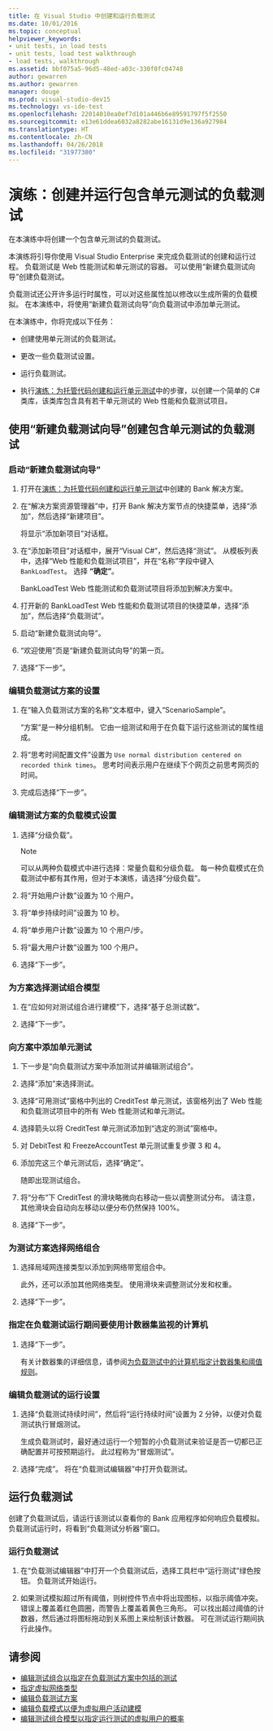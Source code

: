 ```yaml
---
title: 在 Visual Studio 中创建和运行负载测试
ms.date: 10/01/2016
ms.topic: conceptual
helpviewer_keywords:
- unit tests, in load tests
- unit tests, load test walkthrough
- load tests, walkthrough
ms.assetid: bbf075a5-96d5-48ed-a03c-330f0fc04748
author: gewarren
ms.author: gewarren
manager: douge
ms.prod: visual-studio-dev15
ms.technology: vs-ide-test
ms.openlocfilehash: 22014010ea0ef7d101a446b6e89591797f5f2550
ms.sourcegitcommit: e13e61ddea6032a8282abe16131d9e136a927984
ms.translationtype: HT
ms.contentlocale: zh-CN
ms.lasthandoff: 04/26/2018
ms.locfileid: "31977380"
---
```

# <a name="walkthrough-create-and-run-a-load-test-that-contains-unit-tests"></a>演练：创建并运行包含单元测试的负载测试

在本演练中将创建一个包含单元测试的负载测试。

本演练将引导你使用 Visual Studio Enterprise 来完成负载测试的创建和运行过程。 负载测试是 Web 性能测试和单元测试的容器。 可以使用“新建负载测试向导”创建负载测试。

负载测试还公开许多运行时属性，可以对这些属性加以修改以生成所需的负载模拟。 在本演练中，将使用“新建负载测试向导”向负载测试中添加单元测试。

在本演练中，你将完成以下任务：

-   创建使用单元测试的负载测试。

-   更改一些负载测试设置。

-   运行负载测试。

-   执行[演练：为托管代码创建和运行单元测试](../test/walkthrough-creating-and-running-unit-tests-for-managed-code.md)中的步骤，以创建一个简单的 C# 类库，该类库包含具有若干单元测试的 Web 性能和负载测试项目。

## <a name="create-a-load-test-containing-unit-tests-using-the-new-load-test-wizard"></a>使用“新建负载测试向导”创建包含单元测试的负载测试

### <a name="to-start-the-new-load-test-wizard"></a>启动“新建负载测试向导”

1.  打开在[演练：为托管代码创建和运行单元测试](../test/walkthrough-creating-and-running-unit-tests-for-managed-code.md)中创建的 Bank 解决方案。

2.  在“解决方案资源管理器”中，打开 Bank 解决方案节点的快捷菜单，选择“添加”，然后选择“新建项目”。

     将显示“添加新项目”对话框。

3.  在“添加新项目”对话框中，展开“Visual C#”，然后选择“测试”。 从模板列表中，选择“Web 性能和负载测试项目”，并在“名称”字段中键入 `BankLoadTest`。 选择 **“确定”**。

     BankLoadTest Web 性能测试和负载测试项目将添加到解决方案中。

4.  打开新的 BankLoadTest Web 性能和负载测试项目的快捷菜单，选择“添加”，然后选择“负载测试”。

5.  启动“新建负载测试向导”。

6.  “欢迎使用”页是“新建负载测试向导”的第一页。

7.  选择“下一步”。

### <a name="to-edit-settings-for-load-test-scenario"></a>编辑负载测试方案的设置

1.  在“输入负载测试方案的名称”文本框中，键入“ScenarioSample”。

     “方案”是一种分组机制。 它由一组测试和用于在负载下运行这些测试的属性组成。

2.  将“思考时间配置文件”设置为 `Use normal distribution centered on recorded think times`。 思考时间表示用户在继续下个网页之前思考网页的时间。

1.  完成后选择“下一步”。

### <a name="to-edit-load-pattern-setting-for-test-scenario"></a>编辑测试方案的负载模式设置

1.  选择“分级负载”。

    > [!NOTE]
    > 可以从两种负载模式中进行选择：常量负载和分级负载。 每一种负载模式在负载测试中都有其作用，但对于本演练，请选择“分级负载”。

2.  将“开始用户计数”设置为 10 个用户。

3.  将“单步持续时间”设置为 10 秒。

4.  将“单步用户计数”设置为 10 个用户/步。

5.  将“最大用户计数”设置为 100 个用户。

6.  选择“下一步”。

### <a name="to-select-test-mix-model-for-the-scenario"></a>为方案选择测试组合模型

1.  在“应如何对测试组合进行建模”下，选择“基于总测试数”。

2.  选择“下一步”。

### <a name="to-add-unit-tests-to-the-scenario"></a>向方案中添加单元测试

1.  下一步是“向负载测试方案中添加测试并编辑测试组合”。

2.  选择“添加”来选择测试。

3.  选择“可用测试”窗格中列出的 CreditTest 单元测试，该窗格列出了 Web 性能和负载测试项目中的所有 Web 性能测试和单元测试。

4.  选择箭头以将 CreditTest 单元测试添加到“选定的测试”窗格中。

5.  对 DebitTest 和 FreezeAccountTest 单元测试重复步骤 3 和 4。

6.  添加完这三个单元测试后，选择“确定”。

     随即出现测试组合。

7.  将“分布”下 CreditTest 的滑块略微向右移动一些以调整测试分布。 请注意，其他滑块会自动向左移动以便分布仍然保持 100%。

8.  选择“下一步”。

### <a name="to-select-network-mix-for-test-scenario"></a>为测试方案选择网络组合

1.  选择局域网连接类型以添加到网络带宽组合中。

     此外，还可以添加其他网络类型。 使用滑块来调整测试分发和权重。

2.  选择“下一步”。

### <a name="to-specify-computers-to-monitor-with-counter-sets-during-load-test-run"></a>指定在负载测试运行期间要使用计数器集监视的计算机

1.  选择“下一步”。

     有关计数器集的详细信息，请参阅[为负载测试中的计算机指定计数器集和阈值规则](../test/specify-counter-sets-and-threshold-rules-for-load-testing.md)。

### <a name="to-edit-run-setting-for-load-test"></a>编辑负载测试的运行设置

1.  选择“负载测试持续时间”，然后将“运行持续时间”设置为 2 分钟，以便对负载测试执行冒烟测试。

     生成负载测试时，最好通过运行一个短暂的小负载测试来验证是否一切都已正确配置并可按预期运行。 此过程称为“冒烟测试”。

2.  选择“完成”。 将在“负载测试编辑器”中打开负载测试。

## <a name="running-the-load-test"></a>运行负载测试
 创建了负载测试后，请运行该测试以查看你的 Bank 应用程序如何响应负载模拟。 负载测试运行时，将看到“负载测试分析器”窗口。

### <a name="to-run-the-load-test"></a>运行负载测试

1.  在“负载测试编辑器”中打开一个负载测试后，选择工具栏中“运行测试”绿色按钮。 负载测试开始运行。

2.  如果测试模拟超过所有阈值，则树控件节点中将出现图标，以指示阈值冲突。 错误上覆盖着红色圆圈，而警告上覆盖着黄色三角形。 可以找出超过阈值的计数器，然后通过将图标拖动到关系图上来绘制该计数器。 可在测试运行期间执行此操作。

## <a name="see-also"></a>请参阅

- [编辑测试组合以指定在负载测试方案中包括的测试](../test/edit-the-test-mix-to-specify-which-web-browsers-types-in-a-load-test-scenario.md)
- [指定虚拟网络类型](../test/specify-virtual-network-types-in-a-load-test-scenario.md)
- [编辑负载测试方案](../test/edit-load-test-scenarios.md)
- [编辑负载模式以便为虚拟用户活动建模](../test/edit-load-patterns-to-model-virtual-user-activities.md)
- [编辑测试组合模型以指定运行测试的虚拟用户的概率](../test/edit-test-mix-models-to-specify-the-probability-of-a-virtual-user-running-a-test.md)